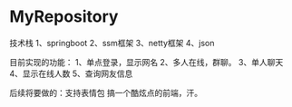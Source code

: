 # MyRepository
技术栈
1、springboot
2、ssm框架
3、netty框架
4、json

目前实现的功能：
1、单点登录，显示网名
2、多人在线，群聊。
3、单人聊天
4、显示在线人数
5、查询网友信息


后续将要做的：支持表情包
搞一个酷炫点的前端，汗。

